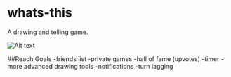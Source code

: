 whats-this
==========

A drawing and telling game.

![Alt text](http://i.minus.com/i4bJfdVycKfKv.png)

##Reach Goals
-friends list
-private games
-hall of fame (upvotes)
-timer
-more advanced drawing tools
-notifications
-turn lagging
